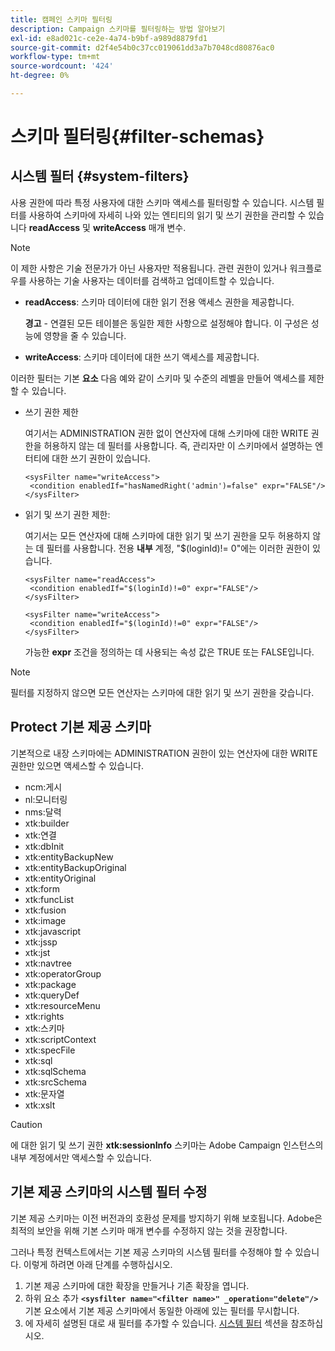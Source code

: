 ```yaml
---
title: 캠페인 스키마 필터링
description: Campaign 스키마를 필터링하는 방법 알아보기
exl-id: e8ad021c-ce2e-4a74-b9bf-a989d8879fd1
source-git-commit: d2f4e54b0c37cc019061dd3a7b7048cd80876ac0
workflow-type: tm+mt
source-wordcount: '424'
ht-degree: 0%

---
```


# 스키마 필터링{#filter-schemas}

## 시스템 필터 {#system-filters}

사용 권한에 따라 특정 사용자에 대한 스키마 액세스를 필터링할 수 있습니다. 시스템 필터를 사용하여 스키마에 자세히 나와 있는 엔티티의 읽기 및 쓰기 권한을 관리할 수 있습니다 **readAccess** 및 **writeAccess** 매개 변수.

>[!NOTE]
>
>이 제한 사항은 기술 전문가가 아닌 사용자만 적용됩니다. 관련 권한이 있거나 워크플로우를 사용하는 기술 사용자는 데이터를 검색하고 업데이트할 수 있습니다.

* **readAccess**: 스키마 데이터에 대한 읽기 전용 액세스 권한을 제공합니다.

   **경고** - 연결된 모든 테이블은 동일한 제한 사항으로 설정해야 합니다. 이 구성은 성능에 영향을 줄 수 있습니다.

* **writeAccess**: 스키마 데이터에 대한 쓰기 액세스를 제공합니다.

이러한 필터는 기본 **요소** 다음 예와 같이 스키마 및 수준의 레벨을 만들어 액세스를 제한할 수 있습니다.

* 쓰기 권한 제한

   여기서는 ADMINISTRATION 권한 없이 연산자에 대해 스키마에 대한 WRITE 권한을 허용하지 않는 데 필터를 사용합니다. 즉, 관리자만 이 스키마에서 설명하는 엔터티에 대한 쓰기 권한이 있습니다.

   ```
   <sysFilter name="writeAccess">      
    <condition enabledIf="hasNamedRight('admin')=false" expr="FALSE"/>    
   </sysFilter>
   ```

* 읽기 및 쓰기 권한 제한:

   여기서는 모든 연산자에 대해 스키마에 대한 읽기 및 쓰기 권한을 모두 허용하지 않는 데 필터를 사용합니다. 전용 **내부** 계정, &quot;$(loginId)!= 0&quot;에는 이러한 권한이 있습니다.

   ```
   <sysFilter name="readAccess"> 
    <condition enabledIf="$(loginId)!=0" expr="FALSE"/>
   </sysFilter>
   
   <sysFilter name="writeAccess">  
    <condition enabledIf="$(loginId)!=0" expr="FALSE"/>
   </sysFilter>
   ```

   가능한 **expr** 조건을 정의하는 데 사용되는 속성 값은 TRUE 또는 FALSE입니다.

>[!NOTE]
>
>필터를 지정하지 않으면 모든 연산자는 스키마에 대한 읽기 및 쓰기 권한을 갖습니다.

## Protect 기본 제공 스키마

기본적으로 내장 스키마에는 ADMINISTRATION 권한이 있는 연산자에 대한 WRITE 권한만 있으면 액세스할 수 있습니다.

* ncm:게시
* nl:모니터링
* nms:달력
* xtk:builder
* xtk:연결
* xtk:dbInit
* xtk:entityBackupNew
* xtk:entityBackupOriginal
* xtk:entityOriginal
* xtk:form
* xtk:funcList
* xtk:fusion
* xtk:image
* xtk:javascript
* xtk:jssp
* xtk:jst
* xtk:navtree
* xtk:operatorGroup
* xtk:package
* xtk:queryDef
* xtk:resourceMenu
* xtk:rights
* xtk:스키마
* xtk:scriptContext
* xtk:specFile
* xtk:sql
* xtk:sqlSchema
* xtk:srcSchema
* xtk:문자열
* xtk:xslt

>[!CAUTION]
>
>에 대한 읽기 및 쓰기 권한 **xtk:sessionInfo** 스키마는 Adobe Campaign 인스턴스의 내부 계정에서만 액세스할 수 있습니다.

## 기본 제공 스키마의 시스템 필터 수정

기본 제공 스키마는 이전 버전과의 호환성 문제를 방지하기 위해 보호됩니다. Adobe은 최적의 보안을 위해 기본 스키마 매개 변수를 수정하지 않는 것을 권장합니다.

그러나 특정 컨텍스트에서는 기본 제공 스키마의 시스템 필터를 수정해야 할 수 있습니다. 이렇게 하려면 아래 단계를 수행하십시오.

1. 기본 제공 스키마에 대한 확장을 만들거나 기존 확장을 엽니다.
1. 하위 요소 추가 **`<sysfilter name="<filter name>" _operation="delete"/>`** 기본 요소에서 기본 제공 스키마에서 동일한 아래에 있는 필터를 무시합니다.
1. 에 자세히 설명된 대로 새 필터를 추가할 수 있습니다. [시스템 필터](#system-filters) 섹션을 참조하십시오.
